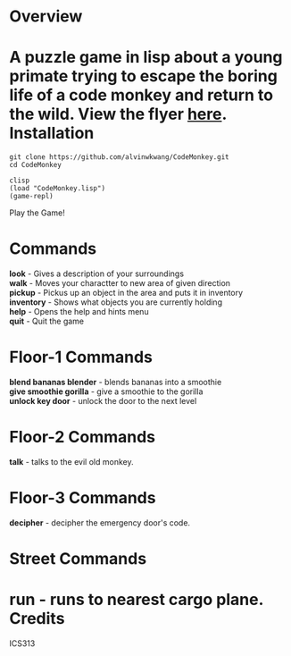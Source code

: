 Overview
==========
A puzzle game in lisp about a young primate trying to escape the boring life of a code monkey and return to the wild.
View the flyer [here](https://raw.github.com/alvinwkwang/CodeMonkey/master/images/CodeMonkey.png).
Installation
============
```
git clone https://github.com/alvinwkwang/CodeMonkey.git  
cd CodeMonkey  

clisp  
(load "CodeMonkey.lisp")  
(game-repl)  
```
Play the Game!

Commands
========
**look** - Gives a description of your surroundings  
**walk** - Moves your charactter to new area of given direction  
**pickup** - Pickus up an object in the area and puts it in inventory  
**inventory** - Shows what objects you are currently holding  
**help** - Opens the help and hints menu  
**quit** - Quit the game

Floor-1 Commands
================
**blend bananas blender** - blends bananas into a smoothie  
**give smoothie gorilla** - give a smoothie to the gorilla  
**unlock key door** - unlock the door to the next level  

Floor-2 Commands
================
**talk** - talks to the evil old monkey.

Floor-3 Commands
================
**decipher** - decipher the emergency door's code.

Street Commands
===============
**run** - runs to nearest cargo plane.
Credits
========
ICS313
